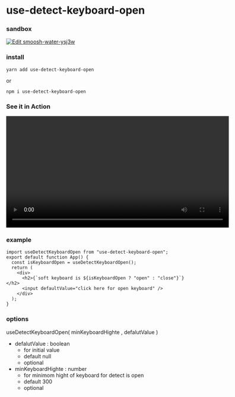 # use-detect-keyboard-open #


### sandbox
[![Edit smoosh-water-ysj3w](https://codesandbox.io/static/img/play-codesandbox.svg)](https://codesandbox.io/s/smoosh-water-ysj3w?fontsize=14&hidenavigation=1&theme=dark)
### install
`yarn add use-detect-keyboard-open`

or

`npm i use-detect-keyboard-open`

### **See it in Action** ###

<center>
<video height=300 src="./static/video.mp4" />
</center>

### example

```
import useDetectKeyboardOpen from "use-detect-keyboard-open";
export default function App() {
  const isKeyboardOpen = useDetectKeyboardOpen();
  return (
    <div>
      <h2>{`soft keyboard is ${isKeyboardOpen ? "open" : "close"}`}</h2>
      <input defaultValue="click here for open keyboard" />
    </div>
  );
}
```
### options

useDetectKeyboardOpen( minKeyboardHighte , defalutValue )

- defalutValue : boolean 
    - for initial value 
    - default null
    - optional
- minKeyboardHighte : number
    - for minimom hight of keyboard for detect is open
    - default 300
    - optional


